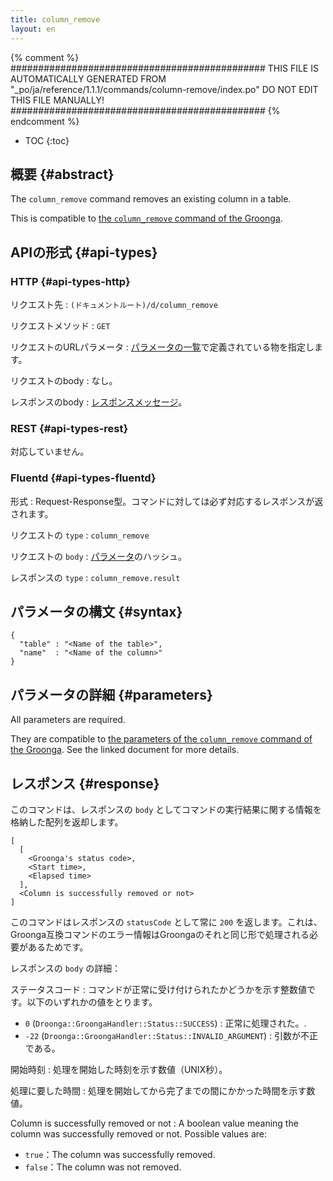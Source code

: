 ```yaml
---
title: column_remove
layout: en
---
```


{% comment %}
##############################################
  THIS FILE IS AUTOMATICALLY GENERATED FROM
  "_po/ja/reference/1.1.1/commands/column-remove/index.po"
  DO NOT EDIT THIS FILE MANUALLY!
##############################################
{% endcomment %}


* TOC
{:toc}

## 概要 {#abstract}

The `column_remove` command removes an existing column in a table.

This is compatible to [the `column_remove` command of the Groonga](http://groonga.org/docs/reference/commands/column_remove.html).

## APIの形式 {#api-types}

### HTTP {#api-types-http}

リクエスト先
: `(ドキュメントルート)/d/column_remove`

リクエストメソッド
: `GET`

リクエストのURLパラメータ
: [パラメータの一覧](#parameters)で定義されている物を指定します。

リクエストのbody
: なし。

レスポンスのbody
: [レスポンスメッセージ](#response)。

### REST {#api-types-rest}

対応していません。

### Fluentd {#api-types-fluentd}

形式
: Request-Response型。コマンドに対しては必ず対応するレスポンスが返されます。

リクエストの `type`
: `column_remove`

リクエストの `body`
: [パラメータ](#parameters)のハッシュ。

レスポンスの `type`
: `column_remove.result`

## パラメータの構文 {#syntax}

    {
      "table" : "<Name of the table>",
      "name"  : "<Name of the column>"
    }

## パラメータの詳細 {#parameters}

All parameters are required.

They are compatible to [the parameters of the `column_remove` command of the Groonga](http://groonga.org/docs/reference/commands/column_remove.html#parameters). See the linked document for more details.

## レスポンス {#response}

このコマンドは、レスポンスの `body` としてコマンドの実行結果に関する情報を格納した配列を返却します。

    [
      [
        <Groonga's status code>,
        <Start time>,
        <Elapsed time>
      ],
      <Column is successfully removed or not>
    ]

このコマンドはレスポンスの `statusCode` として常に `200` を返します。これは、Groonga互換コマンドのエラー情報はGroongaのそれと同じ形で処理される必要があるためです。

レスポンスの `body` の詳細：

ステータスコード
: コマンドが正常に受け付けられたかどうかを示す整数値です。以下のいずれかの値をとります。
  
   * `0` (`Droonga::GroongaHandler::Status::SUCCESS`) : 正常に処理された。.
   * `-22` (`Droonga::GroongaHandler::Status::INVALID_ARGUMENT`) : 引数が不正である。

開始時刻
: 処理を開始した時刻を示す数値（UNIX秒）。

処理に要した時間
: 処理を開始してから完了までの間にかかった時間を示す数値。

Column is successfully removed or not
: A boolean value meaning the column was successfully removed or not. Possible values are:
  
   * `true`：The column was successfully removed.
   * `false`：The column was not removed.

